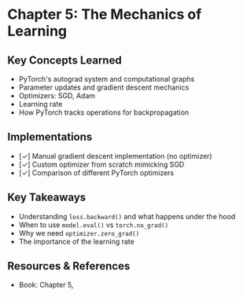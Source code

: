 # Chapter 5: The Mechanics of Learning

## Key Concepts Learned

- PyTorch's autograd system and computational graphs
- Parameter updates and gradient descent mechanics
- Optimizers: SGD, Adam
- Learning rate
- How PyTorch tracks operations for backpropagation

## Implementations

- [✓] Manual gradient descent implementation (no optimizer)
- [✓] Custom optimizer from scratch mimicking SGD
- [✓] Comparison of different PyTorch optimizers

## Key Takeaways

- Understanding `loss.backward()` and what happens under the hood
- When to use `model.eval()` vs `torch.no_grad()`
- Why we need `optimizer.zero_grad()`
- The importance of the learning rate

## Resources & References

- Book: Chapter 5,
